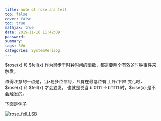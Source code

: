 ```yaml
---
title: note of rose and fell
top: false
cover: false
toc: true
mathjax: true
date: 2019-11-16 11:42:09
password:
summary:
tags: SVA
categories: SystemVerilog
---
```


\$rose(x) 和 \$fell(x) 作为同步于时钟时间的函数，都需要两个有效的时钟事件来触发。
<!---more--->

值得注意的一点是，当x是多位信号，只有在最低位有 上升/下降 变化时，\$rose(x) 和 \$fell(x) 才会触发。
也就是说当 b'0111 -> b'1111 时，\$rose(x) 是不会触发的。

下面是例子

![rose_fell_LSB](rose_fell_LSB.png)

